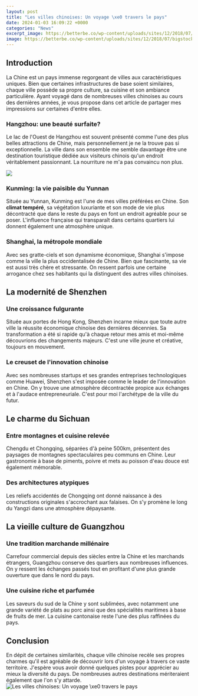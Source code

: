 ```yaml
---
layout: post
title: "Les villes chinoises: Un voyage \xe0 travers le pays"
date: 2024-01-03 16:09:22 +0000
categories: "News"
excerpt_image: https://betterbe.co/wp-content/uploads/sites/12/2018/07/bigstock-The-Harmonious-Gate-Of-Interes-214375099.jpg
image: https://betterbe.co/wp-content/uploads/sites/12/2018/07/bigstock-The-Harmonious-Gate-Of-Interes-214375099.jpg
---
```


## Introduction 
La Chine est un pays immense regorgeant de villes aux caractéristiques uniques. Bien que certaines infrastructures de base soient similaires, chaque ville possède sa propre culture, sa cuisine et son ambiance particulière. Ayant voyagé dans de nombreuses villes chinoises au cours des dernières années, je vous propose dans cet article de partager mes impressions sur certaines d'entre elles. 
### Hangzhou: une beauté surfaite?
Le lac de l'Ouest de Hangzhou est souvent présenté comme l'une des plus belles attractions de Chine, mais personnellement je ne la trouve pas si exceptionnelle. La ville dans son ensemble me semble davantage être une destination touristique dédiée aux visiteurs chinois qu'un endroit véritablement passionnant. La nourriture ne m'a pas convaincu non plus. 

![](http://images.china.cn/site1002/2019-09/05/c89e7949-209d-47c5-9a46-fd6640867ab5_watermark.jpg)
### Kunming: la vie paisible du Yunnan 
Située au Yunnan, Kunming est l'une de mes villes préférées en Chine. Son **climat tempéré**, sa végétation luxuriante et son mode de vie plus décontracté que dans le reste du pays en font un endroit agréable pour se poser. L'influence française qui transparaît dans certains quartiers lui donnent également une atmosphère unique.
### Shanghai, la métropole mondiale
Avec ses gratte-ciels et son dynamisme économique, Shanghai s'impose comme la ville la plus occidentalisée de Chine. Bien que fascinante, sa vie est aussi très chère et stressante. On ressent parfois une certaine arrogance chez ses habitants qui la distinguent des autres villes chinoises. 
## La modernité de Shenzhen 
### Une croissance fulgurante
Située aux portes de Hong Kong, Shenzhen incarne mieux que toute autre ville la réussite économique chinoise des dernières décennies. Sa transformation a été si rapide qu'à chaque retour mes amis et moi-même découvrions des changements majeurs. C'est une ville jeune et créative, toujours en mouvement.
### Le creuset de l'innovation chinoise
Avec ses nombreuses startups et ses grandes entreprises technologiques comme Huawei, Shenzhen s'est imposée comme le leader de l'innovation en Chine. On y trouve une atmosphère décontractée propice aux échanges et à l'audace entrepreneuriale. C'est pour moi l'archétype de la ville du futur. 
## Le charme du Sichuan
### Entre montagnes et cuisine relevée
Chengdu et Chongqing, séparées d'à peine 500km, présentent des paysages de montagnes spectaculaires peu communs en Chine. Leur gastronomie à base de piments, poivre et mets au poisson d'eau douce est également mémorable. 
### Des architectures atypiques
Les reliefs accidentés de Chongqing ont donné naissance à des constructions originales s'accrochant aux falaises. On s'y promène le long du Yangzi dans une atmosphère dépaysante.
## La vieille culture de Guangzhou
### Une tradition marchande millénaire
Carrefour commercial depuis des siècles entre la Chine et les marchands étrangers, Guangzhou conserve des quartiers aux nombreuses influences. On y ressent les échanges passés tout en profitant d'une plus grande ouverture que dans le nord du pays.
### Une cuisine riche et parfumée  
Les saveurs du sud de la Chine y sont sublimées, avec notamment une grande variété de plats au porc ainsi que des spécialités maritimes à base de fruits de mer. La cuisine cantonaise reste l'une des plus raffinées du pays.
## Conclusion
En dépit de certaines similarités, chaque ville chinoise recèle ses propres charmes qu'il est agréable de découvrir lors d'un voyage à travers ce vaste territoire. J'espère vous avoir donné quelques pistes pour apprécier au mieux la diversité du pays. De nombreuses autres destinations mériteraient également que l'on s'y attarde.
![Les villes chinoises: Un voyage \xe0 travers le pays](https://betterbe.co/wp-content/uploads/sites/12/2018/07/bigstock-The-Harmonious-Gate-Of-Interes-214375099.jpg)